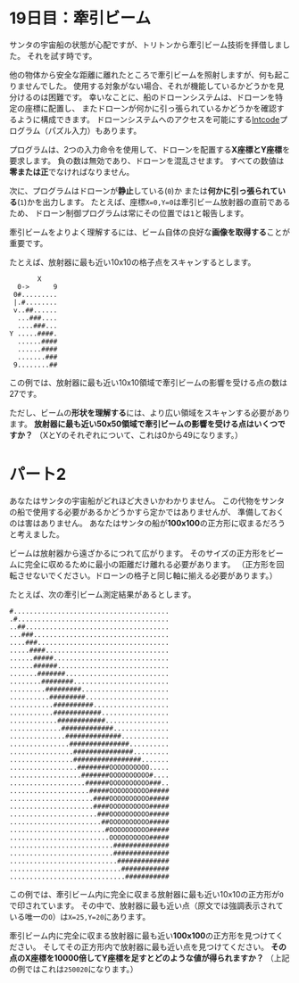 # 19日目：牽引ビーム #

サンタの宇宙船の状態が心配ですが、トリトンから牽引ビーム技術を拝借しました。
それを試す時です。

他の物体から安全な距離に離れたところで牽引ビームを照射しますが、何も起こりませんでした。
使用する対象がない場合、それが機能しているかどうかを見分けるのは困難です。
幸いなことに、船のドローンシステムは、ドローンを特定の座標に配置し、
またドローンが何かに引っ張られているかどうかを確認するように構成できます。
ドローンシステムへのアクセスを可能にする[Intcode](../day9/quiz.md)プログラム（パズル入力）もあります。

プログラムは、2つの入力命令を使用して、ドローンを配置する**X座標とY座標**を要求します。
負の数は無効であり、ドローンを混乱させます。
すべての数値は**零または正**でなければなりません。

次に、プログラムはドローンが**静止**している(`0`)か
または**何かに引っ張られている**(`1`)かを出力します。
たとえば、座標`X=0,Y=0`は牽引ビーム放射器の直前であるため、
ドローン制御プログラムは常にその位置では`1`と報告します。

牽引ビームをよりよく理解するには、ビーム自体の良好な**画像を取得する**ことが重要です。
<!-- (get the picture（事情を）のみこむ, わかる.) -->
たとえば、放射器に最も近い10x10の格子点をスキャンするとします。

```
       X
  0->      9
 0#.........
 |.#........
 v..##......
  ...###....
  ....###...
Y .....####.
  ......####
  ......####
  .......###
 9........##
```

この例では、放射器に最も近い10x10領域で牽引ビームの影響を受ける点の数は27です。

ただし、ビームの**形状を理解する**には、より広い領域をスキャンする必要があります。
**放射器に最も近い50x50領域で牽引ビームの影響を受ける点はいくつですか？**
（XとYのそれぞれについて、これは0から49になります。）

# パート2 #

あなたはサンタの宇宙船がどれほど大きいかわかりません。
この代物をサンタの船で使用する必要があるかどうかすら定かではありませんが、
準備しておくのは害はありません。
あなたはサンタの船が**100x100**の正方形に収まるだろうと考えました。

ビームは放射器から遠ざかるにつれて広がります。
そのサイズの正方形をビームに完全に収めるために最小の距離だけ離れる必要があります。
（正方形を回転させないでください。ドローンの格子と同じ軸に揃える必要があります。）

たとえば、次の牽引ビーム測定結果があるとします。

```
#.......................................
.#......................................
..##....................................
...###..................................
....###.................................
.....####...............................
......#####.............................
......######............................
.......#######..........................
........########........................
.........#########......................
..........#########.....................
...........##########...................
...........############.................
............############................
.............#############..............
..............##############............
...............###############..........
................###############.........
................#################.......
.................########OOOOOOOOOO.....
..................#######OOOOOOOOOO#....
...................######OOOOOOOOOO###..
....................#####OOOOOOOOOO#####
.....................####OOOOOOOOOO#####
.....................####OOOOOOOOOO#####
......................###OOOOOOOOOO#####
.......................##OOOOOOOOOO#####
........................#OOOOOOOOOO#####
.........................OOOOOOOOOO#####
..........................##############
..........................##############
...........................#############
............................############
.............................###########
```

この例では、牽引ビーム内に完全に収まる放射器に最も近い10x10の正方形が`O`で印されています。
その中で、放射器に最も近い点（原文では強調表示されている唯一の`O`）は`X=25,Y=20`にあります。

牽引ビーム内に完全に収まる放射器に最も近い**100x100**の正方形を見つけてください。
そしてその正方形内で放射器に最も近い点を見つけてください。
**その点のX座標を10000倍してY座標を足すとどのような値が得られますか？**
（上記の例ではこれは`250020`になります。）
